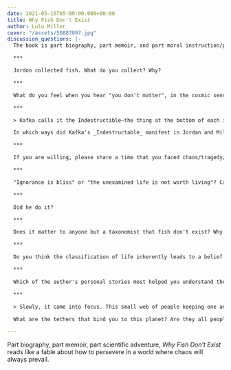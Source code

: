 ```yaml
---
date: 2021-05-16T05:00:00.000+00:00
title: Why Fish Don't Exist
author: Lulu Miller
cover: "/assets/50887097.jpg"
discussion_questions: |-
  The book is part biography, part memoir, and part moral instruction/philosophy. Did you like that these three disparate elements were combined? Which of these three elements was your favorite?

  ***

  Jordon collected fish. What do you collect? Why?

  ***

  What do you feel when you hear "you don't matter", in the cosmic sense?

  ***

  > Kafka calls it the Indestructible—the thing at the bottom of each individual that keeps going whether they feel like going or not. The Indestructible is a place that has nothing to do with optimism—instead, it’s something far deeper and far less self-conscious than optimism—the Indestructible is the thing we mask with all sorts of other symbols, hopes, and ambitions—that don’t force you to acknowledge what is underneath. Well… if you do (or are forced to) remove all those excesses, you get the Indestructible, and once you acknowledge it, Kafka goes deeper—he doesn’t let you think the Indestructible is optimistic or positive—instead it is the thing that could actually rip us apart and destroy us…

  In which ways did Kafka's _Indestructable_ manifest in Jordan and Miller's lives? Did this concept resonate with you?

  ***

  If you are willing, please share a time that you faced chaos/tragedy/loss and how it impacted you. Do you identify more with Jordan's impulse to immediately get to work or with Miller's experience of fixation and shame? How did that experience change you?

  ***

  "Ignorance is bliss" or "the unexamined life is not worth living"? Can delusion ever be healthy?

  ***

  Did he do it?

  ***

  Does it matter to anyone but a taxonomist that fish don't exist? Why or why not?

  ***

  Do you think the classification of life inherently leads to a belief in a hierarchy of life?

  ***

  Which of the author's personal stories most helped you understand the concepts?

  ***

  > Slowly, it came into focus. This small web of people keeping one another afloat. All these miniscule interactions—a friendly wave, a pencil sketch, some plastic beads strung up a nylon cord—they might not look like much from the outside, but for the people caught inside that web? They might be everything, the very tethers that keep one bound to this planet.

  What are the tethers that bind you to this planet? Are they all people?

---
```

Part biography, part memoir, part scientific adventure, _Why Fish Don’t Exist_ reads like a fable about how to persevere in a world where chaos will always prevail.